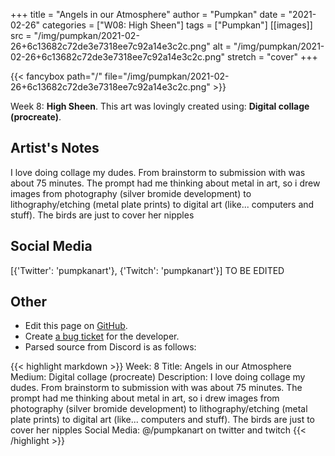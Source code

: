 +++
title =       "Angels in our Atmosphere"
author =      "Pumpkan"
date =        "2021-02-26"
categories =  ["W08: High Sheen"]
tags =        ["Pumpkan"]
[[images]]
                      src = "/img/pumpkan/2021-02-26+6c13682c72de3e7318ee7c92a14e3c2c.png"
                      alt = "/img/pumpkan/2021-02-26+6c13682c72de3e7318ee7c92a14e3c2c.png"
                      stretch = "cover"
+++


{{< fancybox path="/" file="/img/pumpkan/2021-02-26+6c13682c72de3e7318ee7c92a14e3c2c.png" >}}


Week 8: **High Sheen**. This art was lovingly created using: **Digital collage (procreate)**.

## Artist's Notes

I love doing collage my dudes. From brainstorm to submission with was about 75 minutes. The prompt had me thinking about metal in art, so i drew images from photography (silver bromide development) to lithography/etching (metal plate prints) to digital art (like... computers and stuff). The birds are just to cover her nipples

## Social Media

[{'Twitter': 'pumpkanart'}, {'Twitch': 'pumpkanart'}] TO BE EDITED

## Other

- Edit this page on [GitHub](https://github.com/teaminkling/web-refresh/edit/main/blog/content/blog/pumpkan-week-8-36ae.md).
- Create [a bug ticket](https://github.com/teaminkling/web-refresh/issues/new?assignees=&labels=bug&template=problem-report.md&title=) for the developer.
- Parsed source from Discord is as follows:

{{< highlight markdown >}}
Week: 8
Title: Angels in our Atmosphere
Medium: Digital collage (procreate)
Description: I love doing collage my dudes. From brainstorm to submission with was about 75 minutes. The prompt had me thinking about metal in art, so i drew images from photography (silver bromide development) to lithography/etching (metal plate prints) to digital art (like... computers and stuff). The birds are just to cover her nipples 
Social Media: @/pumpkanart on twitter and twitch
{{< /highlight >}}